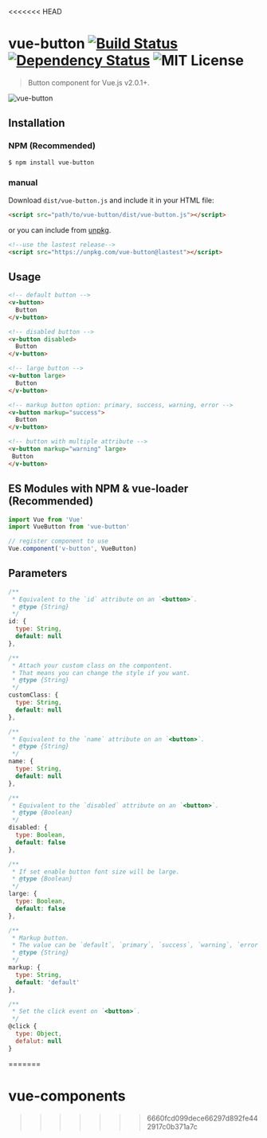 <<<<<<< HEAD
# vue-button [![Build Status](https://travis-ci.org/steven5538/vue-button.svg?branch=master)](https://travis-ci.org/steven5538/vue-button) [![Dependency Status](https://gemnasium.com/badges/github.com/steven5538/vue-button.svg)](https://gemnasium.com/github.com/steven5538/vue-button) ![MIT License](https://img.shields.io/github/license/steven5538/vue-button.svg)

> Button component for Vue.js v2.0.1+.

![vue-button](http://i.imgur.com/YLEH5Ko.png)

## Installation

### NPM (Recommended)
``` bash
$ npm install vue-button
```
### manual
Download `dist/vue-button.js` and include it in your HTML file:
```html
<script src="path/to/vue-button/dist/vue-button.js"></script>
```
or you can include from [unpkg](https://unpkg.com).
```html
<!--use the lastest release-->
<script src="https://unpkg.com/vue-button@lastest"></script>
```
## Usage
```html
<!-- default button -->
<v-button>
  Button
</v-button>

<!-- disabled button -->
<v-button disabled>
  Button
</v-button>

<!-- large button -->
<v-button large>
  Button
</v-button>

<!-- markup button option: primary, success, warning, error -->
<v-button markup="success">
  Button
</v-button>

<!-- button with multiple attribute -->
<v-button markup="warning" large>
 Button
</v-button>
```
## ES Modules with NPM & vue-loader (Recommended)
```js
import Vue from 'Vue'
import VueButton from 'vue-button'

// register component to use
Vue.component('v-button', VueButton)
```
## Parameters
```js
/**
 * Equivalent to the `id` attribute on an `<button>`.
 * @type {String}
 */
id: {
  type: String,
  default: null
},

/**
 * Attach your custom class on the compontent.
 * That means you can change the style if you want.
 * @type {String}
 */
customClass: {
  type: String,
  default: null
},

/**
 * Equivalent to the `name` attribute on an `<button>`.
 * @type {String}
 */
name: {
  type: String,
  default: null
},

/**
 * Equivalent to the `disabled` attribute on an `<button>`.
 * @type {Boolean}
 */
disabled: {
  type: Boolean,
  default: false
},

/**
 * If set enable button font size will be large.
 * @type {Boolean}
 */
large: {
  type: Boolean,
  default: false
},

/**
 * Markup button.
 * The value can be `default`, `primary`, `success`, `warning`, `error`.
 * @type {String}
 */
markup: {
  type: String,
  default: 'default'
},

/**
 * Set the click event on `<button>`.
 */
@click {
  type: Object,
  defalut: null
}
```
=======
# vue-components
>>>>>>> 6660fcd099dece66297d892fe442917c0b371a7c
